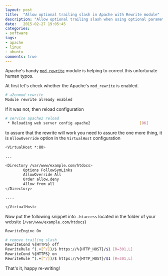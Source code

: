 ```yaml
---
layout: post
title:  "Allow optional trailing slash in Apache with Rewrite module"
description: "Allow optional trailing slash when using optional parameter in Apache using Rewrite module"
date:   2015-02-27 19:05:45
categories:
- software
tags:
- apache
- linux
- ubuntu
comments: true
---
```


Apache's handy [`mod_rewrite`](https://httpd.apache.org/docs/current/mod/mod_rewrite.html) module is helping to correct this unfortunate human typos.

At first let's check whether the Apache's `mod_rewrite` is enabled. 


```bash
# a2enmod rewrite
Module rewrite already enabled
```

If it was not, then reload configuration 

```bash
# service apache2 reload
 * Reloading web server config apache2                      [OK]
```


to assure that the rewrite will work you need to assure the one more thing, it is `AllowOverride` 
option in the `VirtualHost` configuration

```bash
<VirtualHost *:80>

...

<Directory /var/www/example.com/htdocs>
        Options FollowSymLinks
        AllowOverride All
        Order allow,deny
        Allow from all
</Directory>

....

</VirtualHost>
```


Now put the following snippet into `.htaccess` located in the folder of your website (`/var/www/example.com/htdocs`)

```bash
RewriteEngine On

# remove trailing slash
RewriteCond %{HTTPS} off
RewriteRule ^(.+[^/])/$ https://%{HTTP_HOST}/$1 [R=301,L]
RewriteCond %{HTTPS} on
RewriteRule ^(.+[^/])/$ https://%{HTTP_HOST}/$1 [R=301,L]
```


That's it, happy re-writing! 